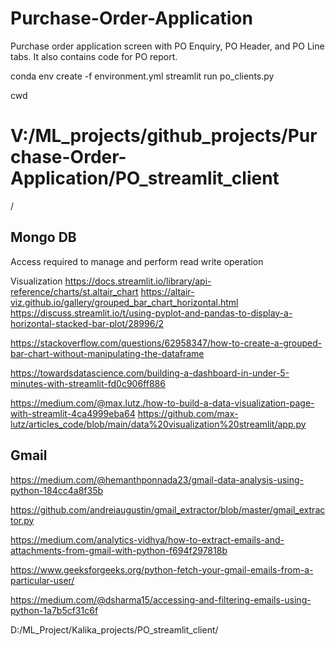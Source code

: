 # Purchase-Order-Application
Purchase order application screen with PO Enquiry, PO Header, and PO Line tabs.
It also contains code for PO report.



conda env create -f environment.yml
streamlit run po_clients.py

cwd
# V:/ML_projects/github_projects/Purchase-Order-Application/PO_streamlit_client
/

## Mongo DB
Access required to manage and perform read write operation

Visualization
https://docs.streamlit.io/library/api-reference/charts/st.altair_chart
https://altair-viz.github.io/gallery/grouped_bar_chart_horizontal.html
https://discuss.streamlit.io/t/using-pyplot-and-pandas-to-display-a-horizontal-stacked-bar-plot/28996/2

https://stackoverflow.com/questions/62958347/how-to-create-a-grouped-bar-chart-without-manipulating-the-dataframe

https://towardsdatascience.com/building-a-dashboard-in-under-5-minutes-with-streamlit-fd0c906ff886


https://medium.com/@max.lutz./how-to-build-a-data-visualization-page-with-streamlit-4ca4999eba64
https://github.com/max-lutz/articles_code/blob/main/data%20visualization%20streamlit/app.py

## Gmail
https://medium.com/@hemanthponnada23/gmail-data-analysis-using-python-184cc4a8f35b

https://github.com/andreiaugustin/gmail_extractor/blob/master/gmail_extractor.py

https://medium.com/analytics-vidhya/how-to-extract-emails-and-attachments-from-gmail-with-python-f694f297818b

https://www.geeksforgeeks.org/python-fetch-your-gmail-emails-from-a-particular-user/

https://medium.com/@dsharma15/accessing-and-filtering-emails-using-python-1a7b5cf31c6f

D:/ML_Project/Kalika_projects/PO_streamlit_client/